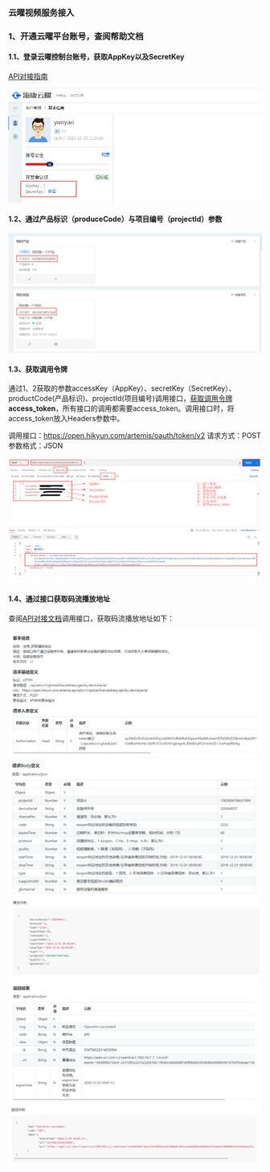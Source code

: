 ### 云曜视频服务接入

### 1、开通云曜平台账号，查阅帮助文档

#### 1.1、登录云曜控制台账号，获取AppKey以及SecretKey

[API对接指南](https://help.hikyun.com/document/1630580675701243/1631083015084848/0#1__AppKeySecretKey_0)

<div>
    <img src="./images\yunyao-account-msg.png" />
</div>



#### 1.2、通过产品标识（produceCode）与项目编号（projectId）参数

<div><img src="images\yunyao-product-code.jpeg" /></div>



#### 1.3、获取调用令牌

通过1、2获取的参数accessKey（AppKey）、secretKey（SecretKey）、productCode(产品标识)、projectId(项目编号)调用接口，[获取调用令牌](https://help.hikyun.com/document/1630580675701243/1631083015084848/0)**access_token**，所有接口的调用都需要access_token。调用接口时，将access_token放入Headers参数中。

调用接口：https://open.hikyun.com/artemis/oauth/token/v2
请求方式：POST
参数格式：JSON

<div><img src="./images/access-token-exp.jpeg" /></div>



#### 1.4、通过接口获取码流播放地址

查阅[API对接文档](https://help.hikyun.com/document/1630585400375028/371/1#%E5%85%A8%E5%B1%80_%E8%8E%B7%E5%8F%96%E6%92%AD%E6%94%BE%E5%9C%B0%E5%9D%80)调用接口，获取码流播放地址如下：

<div><img src="./images/rtmp-1.png" /></div>

<div><img src="./images/rtmp-2.png" /></div>

<div><img src="./images/rtmp-3.png" /></div>

<div><img src="./images/rtmp-4s.png" /></div>

<div><img src="./images/rtmp-4.png" /></div>













